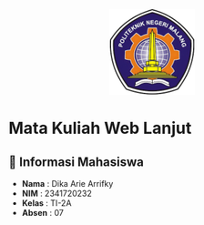 <p align="center">
  <img src="img/logo.png" alt="Logo" width="150">
</p>

# Mata Kuliah Web Lanjut

## 📌 Informasi Mahasiswa

- **Nama**     : Dika Arie Arrifky
- **NIM**      : 2341720232
- **Kelas**    : TI-2A
- **Absen**    : 07